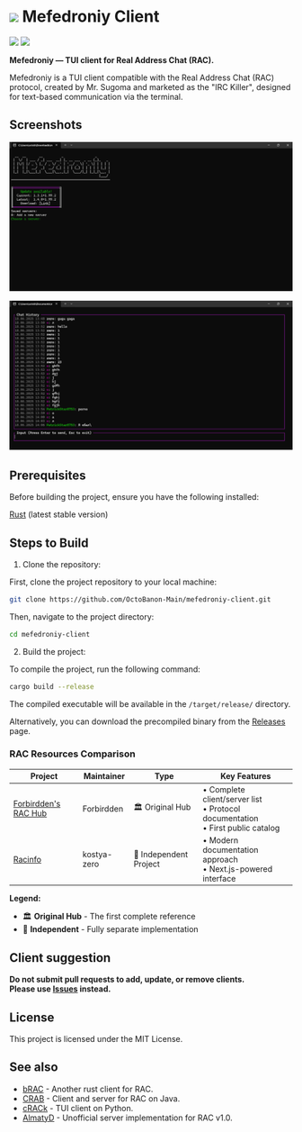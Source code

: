 # [<img src="https://github.com/OctoBanon-Main/mefedroniy-client/blob/main/assets/logo.png?raw=true" height="30">]() Mefedroniy Client

[<img src="https://github.com/user-attachments/assets/f2be5caa-6246-4a6a-9bee-2b53086f9afb" height="30">]()
[<img src="https://github.com/user-attachments/assets/4d35191d-1dbc-4391-a761-6ae7f76ba7af" height="30">]()

**Mefedroniy — TUI client for Real Address Chat (RAC).**

Mefedroniy is a TUI client compatible with the Real Address Chat (RAC) protocol, created by Mr. Sugoma and marketed as the "IRC Killer", designed for text-based communication via the terminal.

## Screenshots

![Screenshot of server selection menu showing a list of saved servers, an option to add a new server, and a notification indicating that a software update is available.](https://github.com/OctoBanon-Main/mefedroniy-client/blob/main/misc/server_selector.png?raw=true)

![Screenshot of the Mefedroniy Client with visible chat messages](https://github.com/OctoBanon-Main/mefedroniy-client/blob/main/misc/chat.png?raw=true)

## Prerequisites

Before building the project, ensure you have the following installed:

[Rust](https://www.rust-lang.org/tools/install) (latest stable version)

## Steps to Build

1. Clone the repository:

First, clone the project repository to your local machine:

```bash
git clone https://github.com/OctoBanon-Main/mefedroniy-client.git
```

Then, navigate to the project directory:

```bash
cd mefedroniy-client
```

2. Build the project:

To compile the project, run the following command:

```bash
cargo build --release
```

The compiled executable will be available in the `/target/release/` directory.

Alternatively, you can download the precompiled binary from the [Releases](https://github.com/OctoBanon-Main/mefedroniy-client/releases) page.

### RAC Resources Comparison

| Project | Maintainer | Type | Key Features |
|---------|------------|------|-------------|
| [Forbirdden's RAC Hub](https://the-stratosphere-solutions.github.io/RAC-Hub/) | Forbirdden | 🏛️ Original Hub | • Complete client/server list<br>• Protocol documentation<br>• First public catalog |
| [Racinfo](https://racinfo.kostyazero.com/) | kostya-zero | 🚀 Independent Project | • Modern documentation approach<br>• Next.js-powered interface |

**Legend:**
- 🏛️ **Original Hub** - The first complete reference
- 🚀 **Independent** - Fully separate implementation

## Client suggestion

**Do not submit pull requests to add, update, or remove clients.  
Please use [Issues](../../issues) instead.**

## License

This project is licensed under the MIT License.

## See also

- [bRAC](https://github.com/MeexReay/bRAC) - Another rust client for RAC.
- [CRAB](https://gitea.bedohswe.eu.org/pixtaded/crab) - Client and server for RAC on Java.
- [cRACk](https://github.com/pansangg/cRACk) - TUI client on Python.
- [AlmatyD](https://gitea.bedohswe.eu.org/bedohswe/almatyd) - Unofficial server implementation for RAC v1.0.
